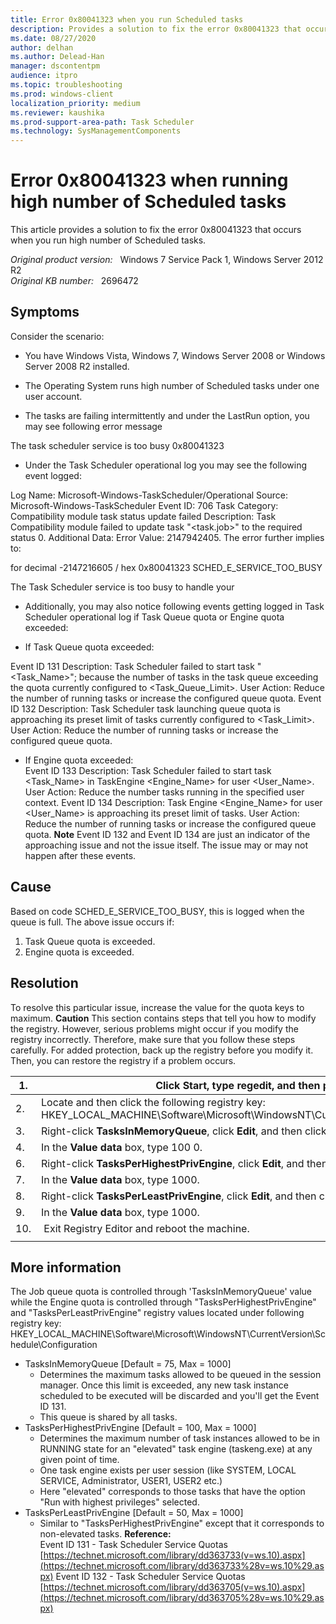 ```yaml
---
title: Error 0x80041323 when you run Scheduled tasks
description: Provides a solution to fix the error 0x80041323 that occurs when you run high number of Scheduled tasks.
ms.date: 08/27/2020
author: delhan
ms.author: Delead-Han
manager: dscontentpm
audience: itpro
ms.topic: troubleshooting
ms.prod: windows-client
localization_priority: medium
ms.reviewer: kaushika
ms.prod-support-area-path: Task Scheduler
ms.technology: SysManagementComponents
---
```

# Error 0x80041323 when running high number of Scheduled tasks

This article provides a solution to fix the error 0x80041323 that occurs when you run high number of Scheduled tasks.

_Original product version:_ &nbsp; Windows 7 Service Pack 1, Windows Server 2012 R2  
_Original KB number:_ &nbsp; 2696472

## Symptoms

Consider the scenario:
- You have Windows Vista, Windows 7, Windows Server 2008 or Windows Server 2008 R2 installed.

- The Operating System runs high number of Scheduled tasks under one user account.

- The tasks are failing intermittently and under the LastRun option, you may see following error message

 The task scheduler service is too busy 0x80041323 
- Under the Task Scheduler operational log you may see the following event logged:

Log Name: Microsoft-Windows-TaskScheduler/Operational
Source: Microsoft-Windows-TaskScheduler
Event ID: 706
Task Category: Compatibility module task status update failed
Description: Task Compatibility module failed to update task "<task.job>" to the required status 0. Additional Data: Error Value: 2147942405.
The error further implies to:

for decimal -2147216605 / hex 0x80041323
SCHED_E_SERVICE_TOO_BUSY

The Task Scheduler service is too busy to handle your 
- Additionally, you may also notice following events getting logged in Task Scheduler operational log if Task Queue quota or Engine quota exceeded:

- If Task Queue quota exceeded: 

Event ID 131
Description: Task Scheduler failed to start task "<Task_Name>"; because the number of tasks in the task queue exceeding the quota currently configured to <Task_Queue_Limit>.
User Action: Reduce the number of running tasks or increase the configured queue quota.
Event ID 132
Description: Task Scheduler task launching queue quota is approaching its preset limit of tasks currently configured to <Task_Limit>.
User Action: Reduce the number of running tasks or increase the configured queue quota.

- If Engine quota exceeded:  
Event ID 133
Description: Task Scheduler failed to start task <Task_Name> in TaskEngine <Engine_Name> for user <User_Name>.
User Action: Reduce the number tasks running in the specified user context.
Event ID 134
Description: Task Engine <Engine_Name> for user <User_Name> is approaching its preset limit of tasks.
User Action: Reduce the number of running tasks or increase the configured queue quota. 
 **Note** Event ID 132 and Event ID 134 are just an indicator of the approaching issue and not the issue itself. The issue may or may not happen after these events.

## Cause

Based on code SCHED_E_SERVICE_TOO_BUSY, this is logged when the queue is full. The above issue occurs if: 
1. Task Queue quota is exceeded.
2. Engine quota is exceeded.

## Resolution

To resolve this particular issue, increase the value for the quota keys to maximum.
 **Caution** This section contains steps that tell you how to modify the registry. However, serious problems might occur if you modify the registry incorrectly. Therefore, make sure that you follow these steps carefully. For added protection, back up the registry before you modify it. Then, you can restore the registry if a problem occurs.

|1.|Click **Start**, type **regedit,** and then press ENTER|
|---|---|
|2.|Locate and then click the following registry key:<br/> HKEY_LOCAL_MACHINE\Software\Microsoft\WindowsNT\CurrentVersion\Schedule\Configuration|
|3.|Right-click **TasksInMemoryQueue**, click **Edit**, and then click **Modify**.|
|4.|In the **Value data** box, type 100 0.|
|6.|Right-click **TasksPerHighestPrivEngine**, click **Edit**, and then click **Modify**.|
|7.|In the **Value data** box, type 1000.|
|8.|Right-click **TasksPerLeastPrivEngine**, click **Edit**, and then click **Modify**.|
|9.|In the **Value data** box, type 1000.|
|10.| Exit Registry Editor and reboot the machine.|
|||

## More information

The Job queue quota is controlled through 'TasksInMemoryQueue' value while the Engine quota is controlled through "TasksPerHighestPrivEngine" and "TasksPerLeastPrivEngine" registry values located under following registry key:
HKEY_LOCAL_MACHINE\Software\Microsoft\WindowsNT\CurrentVersion\Schedule\Configuration
- TasksInMemoryQueue [Default = 75, Max = 1000]
  - Determines the maximum tasks allowed to be queued in the session manager. Once this limit is exceeded, any new task instance scheduled to be executed will be discarded and you'll get the Event ID 131.
  - This queue is shared by all tasks.
- TasksPerHighestPrivEngine [Default = 100, Max = 1000]
  - Determines the maximum number of task instances allowed to be in RUNNING state for an "elevated" task engine (taskeng.exe) at any given point of time.
  - One task engine exists per user session (like SYSTEM, LOCAL SERVICE, Administrator, USER1, USER2 etc.)
  - Here "elevated" corresponds to those tasks that have the option "Run with highest privileges" selected.
- TasksPerLeastPrivEngine [Default = 50, Max = 1000]
  - Similar to "TasksPerHighestPrivEngine" except that it corresponds to non-elevated tasks.
 **Reference:**  
Event ID 131 - Task Scheduler Service Quotas
 [https://technet.microsoft.com/library/dd363733(v=ws.10).aspx](https://technet.microsoft.com/library/dd363733%28v=ws.10%29.aspx) 
Event ID 132 - Task Scheduler Service Quotas
 [https://technet.microsoft.com/library/dd363705(v=ws.10).aspx](https://technet.microsoft.com/library/dd363705%28v=ws.10%29.aspx)
